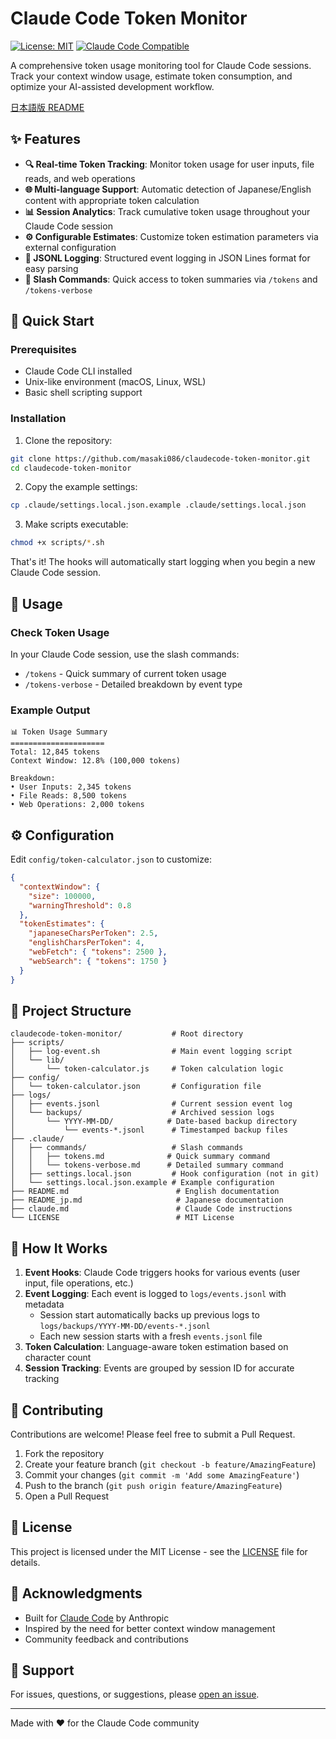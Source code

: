 # Claude Code Token Monitor

[![License: MIT](https://img.shields.io/badge/License-MIT-yellow.svg)](https://opensource.org/licenses/MIT)
[![Claude Code Compatible](https://img.shields.io/badge/Claude%20Code-Compatible-blue)](https://claude.ai/code)

A comprehensive token usage monitoring tool for Claude Code sessions. Track your context window usage, estimate token consumption, and optimize your AI-assisted development workflow.

[日本語版 README](README_jp.md)

## ✨ Features

- **🔍 Real-time Token Tracking**: Monitor token usage for user inputs, file reads, and web operations
- **🌐 Multi-language Support**: Automatic detection of Japanese/English content with appropriate token calculation
- **📊 Session Analytics**: Track cumulative token usage throughout your Claude Code session
- **⚙️ Configurable Estimates**: Customize token estimation parameters via external configuration
- **📝 JSONL Logging**: Structured event logging in JSON Lines format for easy parsing
- **💬 Slash Commands**: Quick access to token summaries via `/tokens` and `/tokens-verbose`

## 🚀 Quick Start

### Prerequisites

- Claude Code CLI installed
- Unix-like environment (macOS, Linux, WSL)
- Basic shell scripting support

### Installation

1. Clone the repository:
```bash
git clone https://github.com/masaki086/claudecode-token-monitor.git
cd claudecode-token-monitor
```

2. Copy the example settings:
```bash
cp .claude/settings.local.json.example .claude/settings.local.json
```

3. Make scripts executable:
```bash
chmod +x scripts/*.sh
```

That's it! The hooks will automatically start logging when you begin a new Claude Code session.

## 📖 Usage

### Check Token Usage

In your Claude Code session, use the slash commands:

- `/tokens` - Quick summary of current token usage
- `/tokens-verbose` - Detailed breakdown by event type

### Example Output

```
📊 Token Usage Summary
=====================
Total: 12,845 tokens
Context Window: 12.8% (100,000 tokens)

Breakdown:
• User Inputs: 2,345 tokens
• File Reads: 8,500 tokens  
• Web Operations: 2,000 tokens
```

## ⚙️ Configuration

Edit `config/token-calculator.json` to customize:

```json
{
  "contextWindow": {
    "size": 100000,
    "warningThreshold": 0.8
  },
  "tokenEstimates": {
    "japaneseCharsPerToken": 2.5,
    "englishCharsPerToken": 4,
    "webFetch": { "tokens": 2500 },
    "webSearch": { "tokens": 1750 }
  }
}
```

## 📂 Project Structure

```
claudecode-token-monitor/           # Root directory
├── scripts/
│   ├── log-event.sh                # Main event logging script
│   └── lib/
│       └── token-calculator.js     # Token calculation logic
├── config/
│   └── token-calculator.json       # Configuration file
├── logs/
│   ├── events.jsonl                # Current session event log
│   └── backups/                    # Archived session logs
│       └── YYYY-MM-DD/            # Date-based backup directory
│           └── events-*.jsonl      # Timestamped backup files
├── .claude/
│   ├── commands/                   # Slash commands
│   │   ├── tokens.md              # Quick summary command
│   │   └── tokens-verbose.md      # Detailed summary command
│   ├── settings.local.json         # Hook configuration (not in git)
│   └── settings.local.json.example # Example configuration
├── README.md                        # English documentation
├── README_jp.md                     # Japanese documentation
├── claude.md                        # Claude Code instructions
└── LICENSE                          # MIT License
```

## 🔧 How It Works

1. **Event Hooks**: Claude Code triggers hooks for various events (user input, file operations, etc.)
2. **Event Logging**: Each event is logged to `logs/events.jsonl` with metadata
   - Session start automatically backs up previous logs to `logs/backups/YYYY-MM-DD/events-*.jsonl`
   - Each new session starts with a fresh `events.jsonl` file
3. **Token Calculation**: Language-aware token estimation based on character count
4. **Session Tracking**: Events are grouped by session ID for accurate tracking

## 🤝 Contributing

Contributions are welcome! Please feel free to submit a Pull Request.

1. Fork the repository
2. Create your feature branch (`git checkout -b feature/AmazingFeature`)
3. Commit your changes (`git commit -m 'Add some AmazingFeature'`)
4. Push to the branch (`git push origin feature/AmazingFeature`)
5. Open a Pull Request

## 📄 License

This project is licensed under the MIT License - see the [LICENSE](LICENSE) file for details.

## 🙏 Acknowledgments

- Built for [Claude Code](https://claude.ai/code) by Anthropic
- Inspired by the need for better context window management
- Community feedback and contributions

## 📧 Support

For issues, questions, or suggestions, please [open an issue](https://github.com/masaki086/claudecode-token-monitor/issues).

---

Made with ❤️ for the Claude Code community